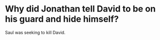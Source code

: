 # Why did Jonathan tell David to be on his guard and hide himself?

Saul was seeking to kill David.
